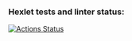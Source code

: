 ### Hexlet tests and linter status:
[![Actions Status](https://github.com/ysemenyuk/python-project-49/workflows/hexlet-check/badge.svg)](https://github.com/ysemenyuk/python-project-49/actions)